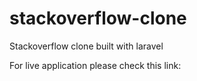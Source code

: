 # stackoverflow-clone

Stackoverflow clone built with laravel

For live application please check this link: 